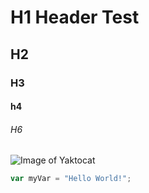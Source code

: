 # H1 Header Test
## H2
### H3
#### h4
###### H6
![Image of Yaktocat](https://octodex.github.com/images/yaktocat.png)

``` javascript
var myVar = "Hello World!";
```
